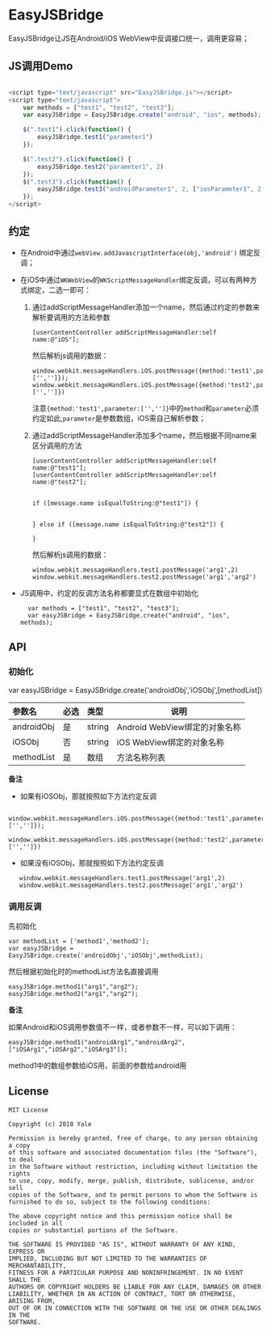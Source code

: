 # EasyJSBridge

EasyJSBridge让JS在Android/iOS WebView中反调接口统一，调用更容易；

## JS调用Demo

```JavaScript

<script type="text/javascript" src="EasyJSBridge.js"></script>
<script type="text/javascript">
    var methods = ["test1", "test2", "test3"];
    var easyJSBridge = EasyJSBridge.create("android", "ios", methods);

    $(".test1").click(function() {
        easyJSBridge.test1("parameter1")
    });

    $(".test2").click(function() {
        easyJSBridge.test2("parameter1", 2)
    });
    $(".test3").click(function() {
        easyJSBridge.test3("androidParameter1", 2, ["iosParameter1", 2, "3"])
    });
</script>


```
## 约定

- 在Android中通过`webView.addJavascriptInterface(obj,'android')` 绑定反调；
- 在iOS中通过`WKWebView`的`WKScriptMessageHandler`绑定反调，可以有两种方式绑定，二选一即可： 
  
  1. 通过addScriptMessageHandler添加一个name，然后通过约定的参数来解析要调用的方法和参数

        ```
        [userContentController addScriptMessageHandler:self name:@"iOS"]; 

        ```

        然后解析js调用的数据：

        ```
        window.webkit.messageHandlers.iOS.postMessage({method:'test1',parameter:['','']});
        window.webkit.messageHandlers.iOS.postMessage({method:'test2',parameter:['','']})
        ```
       注意`{method:'test1',parameter:['','']}`中的`method`和`parameter`必须约定如此,`parameter`是参数数组，iOS需自己解析参数；

  2. 通过addScriptMessageHandler添加多个name，然后根据不同name来区分调用的方法

       ```
       [userContentController addScriptMessageHandler:self name:@"test1"];
       [userContentController addScriptMessageHandler:self name:@"test2"]; 

       ```

       ```
   
       if ([message.name isEqualToString:@"test1"]) {
  
    
       } else if ([message.name isEqualToString:@"test2"]) {
     
       }
       ```
   
       然后解析js调用的数据：

       ```
       window.webkit.messageHandlers.test1.postMessage('arg1',2)
       window.webkit.messageHandlers.test2.postMessage('arg1','arg2')
       ```
- JS调用中，约定的反调方法名称都要显式在数组中初始化

  ```
    var methods = ["test1", "test2", "test3"];
    var easyJSBridge = EasyJSBridge.create("android", "ios", methods);
  ```

## API

### 初始化

var easyJSBridge = EasyJSBridge.create('androidObj','iOSObj',[methodList])

|参数名|必选|类型|说明|
|:----    |:---|:----- |-----   |
|androidObj |是  |string |Android WebView绑定的对象名称  |
|iOSObj |否  |string | iOS WebView绑定的对象名称    |
|methodList     |是  |数组 | 方法名称列表    |

**备注** 

- 如果有iOSObj，那就按照如下方法约定反调
  
 ```
    window.webkit.messageHandlers.iOS.postMessage({method:'test1',parameter:['','']});
    window.webkit.messageHandlers.iOS.postMessage({method:'test2',parameter:['','']})
 ```

- 如果没有iOSObj，那就按照如下方法约定反调

 ```
    window.webkit.messageHandlers.test1.postMessage('arg1',2)
    window.webkit.messageHandlers.test2.postMessage('arg1','arg2')
 ```

### 调用反调

先初始化

```
var methodList = ['method1','method2'];
var easyJSBridge = EasyJSBridge.create('androidObj','iOSObj',methodList);

```

然后根据初始化时的methodList方法名直接调用

```
easyJSBridge.method1("arg1","arg2");
easyJSBridge.method2("arg1","arg2");
```

**备注** 

如果Android和iOS调用参数值不一样，或者参数不一样，可以如下调用：

```
easyJSBridge.method1("androidArg1","androidArg2",["iOSArg1","iOSArg2","iOSArg3"]);
```
method1中的数组参数给iOS用，前面的参数给android用


## License

```
MIT License

Copyright (c) 2018 Yale

Permission is hereby granted, free of charge, to any person obtaining a copy
of this software and associated documentation files (the "Software"), to deal
in the Software without restriction, including without limitation the rights
to use, copy, modify, merge, publish, distribute, sublicense, and/or sell
copies of the Software, and to permit persons to whom the Software is
furnished to do so, subject to the following conditions:

The above copyright notice and this permission notice shall be included in all
copies or substantial portions of the Software.

THE SOFTWARE IS PROVIDED "AS IS", WITHOUT WARRANTY OF ANY KIND, EXPRESS OR
IMPLIED, INCLUDING BUT NOT LIMITED TO THE WARRANTIES OF MERCHANTABILITY,
FITNESS FOR A PARTICULAR PURPOSE AND NONINFRINGEMENT. IN NO EVENT SHALL THE
AUTHORS OR COPYRIGHT HOLDERS BE LIABLE FOR ANY CLAIM, DAMAGES OR OTHER
LIABILITY, WHETHER IN AN ACTION OF CONTRACT, TORT OR OTHERWISE, ARISING FROM,
OUT OF OR IN CONNECTION WITH THE SOFTWARE OR THE USE OR OTHER DEALINGS IN THE
SOFTWARE.
```